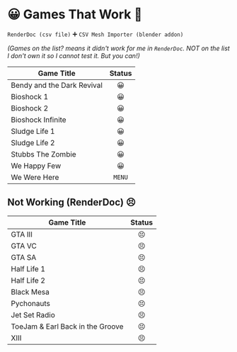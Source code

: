 # 😀 Games That Work 💯

`RenderDoc (csv file)` 
➕
`CSV Mesh Importer (blender addon)`

*(Games on the list? means it didn't work for me in `RenderDoc`. NOT on the list I don't own it so I cannot test it. But you can!)*

| Game Title | Status |
|---|:---:|
| Bendy and the Dark Revival |😀|
| Bioshock 1 |😀|
| Bioshock 2 |😀|
| Bioshock Infinite |😀|
| Sludge Life 1 |😀|
| Sludge Life 2 |😀|
| Stubbs The Zombie |😀|
| We Happy Few |😀|
| We Were Here | `MENU` |

## Not Working (RenderDoc) 😣
| Game Title | Status |
|---|:---:|
| GTA III |😣|
| GTA VC |😣|
| GTA SA |😣|
| Half Life 1 |😣|
| Half Life 2 |😣|
| Black Mesa |😣|
| Pychonauts |😣|
| Jet Set Radio |😣|
| ToeJam & Earl Back in the Groove |😣|
| XIII |😣|


